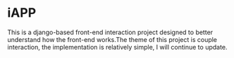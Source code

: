 # iAPP
This is a django-based front-end interaction project designed to better understand how the front-end works.The theme of this project is couple interaction, the implementation is relatively simple, I will continue to update.
